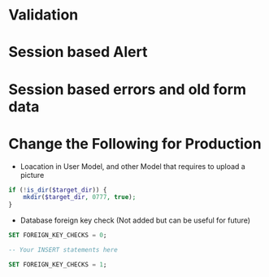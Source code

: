 # Validation
# Session based Alert
# Session based errors and old form data

# Change the Following for Production
- Loacation in User Model, and other Model that requires to upload a picture
```php
if (!is_dir($target_dir)) {
    mkdir($target_dir, 0777, true);
}
```
- Database foreign key check (Not added but can be useful for future)
```sql
SET FOREIGN_KEY_CHECKS = 0;

-- Your INSERT statements here

SET FOREIGN_KEY_CHECKS = 1;
```